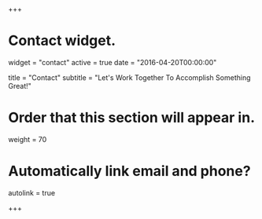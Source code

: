+++
# Contact widget.
widget = "contact"
active = true
date = "2016-04-20T00:00:00"

title = "Contact"
subtitle = "Let's Work Together To Accomplish Something Great!"

# Order that this section will appear in.
weight = 70

# Automatically link email and phone?
autolink = true

+++

